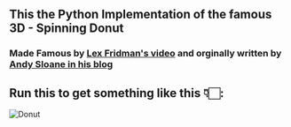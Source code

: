 ## This the Python Implementation of the famous 3D - Spinning Donut 

### Made Famous by [Lex Fridman's video](https://youtu.be/DEqXNfs_HhY) and orginally written by [Andy Sloane in his blog](https://www.a1k0n.net/about.html)

## Run this to get something like this 👇🏻:
![Donut](https://github.com/AdiNarendra98/Python-Projects/blob/main/04%20Fun%20Side%20Projects/01-Spinning%20Donut/Donut.gif)


